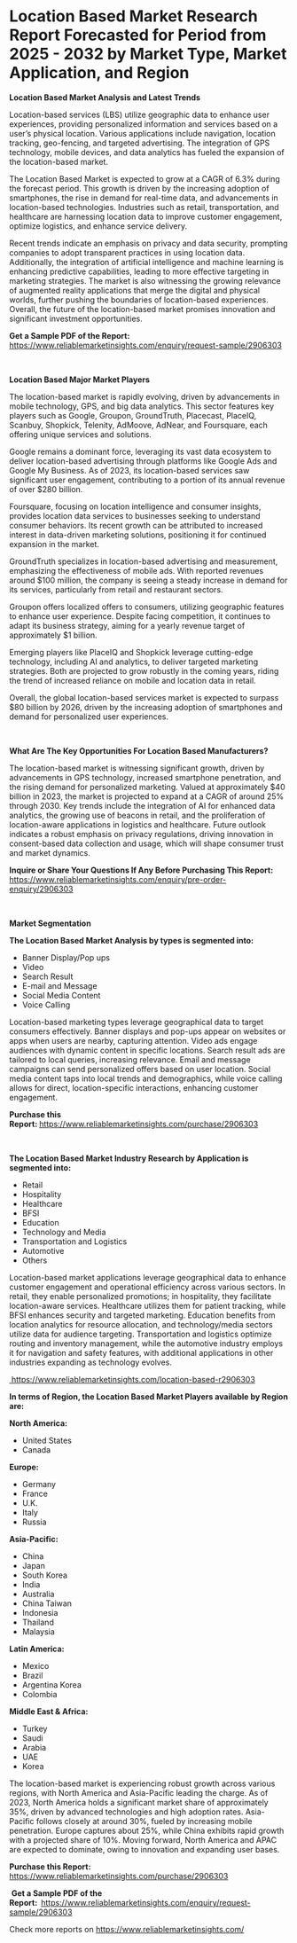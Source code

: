 <p><h1>Location Based Market Research Report Forecasted for Period from 2025 -  2032 by Market Type, Market Application, and Region</h1></p><p><strong>Location Based Market Analysis and Latest Trends</strong></p>
<p><p>Location-based services (LBS) utilize geographic data to enhance user experiences, providing personalized information and services based on a user’s physical location. Various applications include navigation, location tracking, geo-fencing, and targeted advertising. The integration of GPS technology, mobile devices, and data analytics has fueled the expansion of the location-based market.</p><p>The Location Based Market is expected to grow at a CAGR of 6.3% during the forecast period. This growth is driven by the increasing adoption of smartphones, the rise in demand for real-time data, and advancements in location-based technologies. Industries such as retail, transportation, and healthcare are harnessing location data to improve customer engagement, optimize logistics, and enhance service delivery.</p><p>Recent trends indicate an emphasis on privacy and data security, prompting companies to adopt transparent practices in using location data. Additionally, the integration of artificial intelligence and machine learning is enhancing predictive capabilities, leading to more effective targeting in marketing strategies. The market is also witnessing the growing relevance of augmented reality applications that merge the digital and physical worlds, further pushing the boundaries of location-based experiences. Overall, the future of the location-based market promises innovation and significant investment opportunities.</p></p>
<p><strong>Get a Sample PDF of the Report:&nbsp;</strong> <a href="https://www.reliablemarketinsights.com/enquiry/request-sample/2906303?utm_campaign=3017&utm_medium=2&utm_source=Github&utm_content=ia&utm_term=12032025&utm_id=location-based">https://www.reliablemarketinsights.com/enquiry/request-sample/2906303</a></p>
<p>&nbsp;</p>
<p><strong>Location Based Major Market Players</strong></p>
<p><p>The location-based market is rapidly evolving, driven by advancements in mobile technology, GPS, and big data analytics. This sector features key players such as Google, Groupon, GroundTruth, Placecast, PlaceIQ, Scanbuy, Shopkick, Telenity, AdMoove, AdNear, and Foursquare, each offering unique services and solutions.</p><p>Google remains a dominant force, leveraging its vast data ecosystem to deliver location-based advertising through platforms like Google Ads and Google My Business. As of 2023, its location-based services saw significant user engagement, contributing to a portion of its annual revenue of over $280 billion.</p><p>Foursquare, focusing on location intelligence and consumer insights, provides location data services to businesses seeking to understand consumer behaviors. Its recent growth can be attributed to increased interest in data-driven marketing solutions, positioning it for continued expansion in the market.</p><p>GroundTruth specializes in location-based advertising and measurement, emphasizing the effectiveness of mobile ads. With reported revenues around $100 million, the company is seeing a steady increase in demand for its services, particularly from retail and restaurant sectors.</p><p>Groupon offers localized offers to consumers, utilizing geographic features to enhance user experience. Despite facing competition, it continues to adapt its business strategy, aiming for a yearly revenue target of approximately $1 billion.</p><p>Emerging players like PlaceIQ and Shopkick leverage cutting-edge technology, including AI and analytics, to deliver targeted marketing strategies. Both are projected to grow robustly in the coming years, riding the trend of increased reliance on mobile and location data in retail.</p><p>Overall, the global location-based services market is expected to surpass $80 billion by 2026, driven by the increasing adoption of smartphones and demand for personalized user experiences.</p></p>
<p>&nbsp;</p>
<p><strong>What Are The Key Opportunities For Location Based Manufacturers?</strong></p>
<p><p>The location-based market is witnessing significant growth, driven by advancements in GPS technology, increased smartphone penetration, and the rising demand for personalized marketing. Valued at approximately $40 billion in 2023, the market is projected to expand at a CAGR of around 25% through 2030. Key trends include the integration of AI for enhanced data analytics, the growing use of beacons in retail, and the proliferation of location-aware applications in logistics and healthcare. Future outlook indicates a robust emphasis on privacy regulations, driving innovation in consent-based data collection and usage, which will shape consumer trust and market dynamics.</p></p>
<p><strong>Inquire or Share Your Questions If Any Before Purchasing This Report:</strong> <a href="https://www.reliablemarketinsights.com/enquiry/pre-order-enquiry/2906303?utm_campaign=3017&utm_medium=2&utm_source=Github&utm_content=ia&utm_term=12032025&utm_id=location-based">https://www.reliablemarketinsights.com/enquiry/pre-order-enquiry/2906303</a></p>
<p>&nbsp;</p>
<p><strong>Market Segmentation</strong></p>
<p><strong>The Location Based Market Analysis by types is segmented into:</strong></p>
<p><ul><li>Banner Display/Pop ups</li><li>Video</li><li>Search Result</li><li>E-mail and Message</li><li>Social Media Content</li><li>Voice Calling</li></ul></p>
<p><p>Location-based marketing types leverage geographical data to target consumers effectively. Banner displays and pop-ups appear on websites or apps when users are nearby, capturing attention. Video ads engage audiences with dynamic content in specific locations. Search result ads are tailored to local queries, increasing relevance. Email and message campaigns can send personalized offers based on user location. Social media content taps into local trends and demographics, while voice calling allows for direct, location-specific interactions, enhancing customer engagement.</p></p>
<p><strong>Purchase this Report:&nbsp;</strong><a href="https://www.reliablemarketinsights.com/purchase/2906303?utm_campaign=3017&utm_medium=2&utm_source=Github&utm_content=ia&utm_term=12032025&utm_id=location-based">https://www.reliablemarketinsights.com/purchase/2906303</a></p>
<p>&nbsp;</p>
<p><strong>The Location Based Market Industry Research by Application is segmented into:</strong></p>
<p><ul><li>Retail</li><li>Hospitality</li><li>Healthcare</li><li>BFSI</li><li>Education</li><li>Technology and Media</li><li>Transportation and Logistics</li><li>Automotive</li><li>Others</li></ul></p>
<p><p>Location-based market applications leverage geographical data to enhance customer engagement and operational efficiency across various sectors. In retail, they enable personalized promotions; in hospitality, they facilitate location-aware services. Healthcare utilizes them for patient tracking, while BFSI enhances security and targeted marketing. Education benefits from location analytics for resource allocation, and technology/media sectors utilize data for audience targeting. Transportation and logistics optimize routing and inventory management, while the automotive industry employs it for navigation and safety features, with additional applications in other industries expanding as technology evolves.</p></p>
<p><a href="https://www.reliablemarketinsights.com/location-based-r2906303?utm_campaign=3017&utm_medium=2&utm_source=Github&utm_content=ia&utm_term=12032025&utm_id=location-based">&nbsp;https://www.reliablemarketinsights.com/location-based-r2906303</a></p>
<p><strong>In terms of Region, the Location Based Market Players available by Region are:</strong></p>
<p>
    <p> <strong> North America: </strong>
        <ul>
            <li>United States</li>
            <li>Canada</li>
        </ul>
        </p> 
    <p> <strong> Europe: </strong>
        <ul>
            <li>Germany</li>
            <li>France</li>
            <li>U.K.</li>
            <li>Italy</li>
            <li>Russia</li>
        </ul>
        </p> 
    <p> <strong> Asia-Pacific: </strong>
        <ul>
            <li>China</li>
            <li>Japan</li>
            <li>South Korea</li>
            <li>India</li>
            <li>Australia</li>
            <li>China Taiwan</li>
            <li>Indonesia</li>
            <li>Thailand</li>
            <li>Malaysia</li>
        </ul>
        </p> 
    <p> <strong> Latin America: </strong>
        <ul>
            <li>Mexico</li>
            <li>Brazil</li>
            <li>Argentina Korea</li>
            <li>Colombia</li>
        </ul>
        </p> 
    <p> <strong> Middle East & Africa: </strong>
        <ul>
            <li>Turkey</li>
            <li>Saudi</li>
            <li>Arabia</li>
            <li>UAE</li>
            <li>Korea</li>
        </ul>
    </p>
    </p>
<p><p>The location-based market is experiencing robust growth across various regions, with North America and Asia-Pacific leading the charge. As of 2023, North America holds a significant market share of approximately 35%, driven by advanced technologies and high adoption rates. Asia-Pacific follows closely at around 30%, fueled by increasing mobile penetration. Europe captures about 25%, while China exhibits rapid growth with a projected share of 10%. Moving forward, North America and APAC are expected to dominate, owing to innovation and expanding user bases.</p></p>
<p><strong>Purchase this Report: </strong><a href="https://www.reliablemarketinsights.com/purchase/2906303?utm_campaign=3017&utm_medium=2&utm_source=Github&utm_content=ia&utm_term=12032025&utm_id=location-based">https://www.reliablemarketinsights.com/purchase/2906303</a></p>
<p>&nbsp;<strong>Get a Sample PDF of the Report:&nbsp;&nbsp;</strong><a href="https://www.reliablemarketinsights.com/enquiry/request-sample/2906303?utm_campaign=3017&utm_medium=2&utm_source=Github&utm_content=ia&utm_term=12032025&utm_id=location-based">https://www.reliablemarketinsights.com/enquiry/request-sample/2906303</a></p>
<p><strong></strong></p>
<p>Check more reports on <a href="https://www.reliablemarketinsights.com/?utm_campaign=3017&utm_medium=2&utm_source=Github&utm_content=ia&utm_term=12032025&utm_id=location-based">https://www.reliablemarketinsights.com/</a></p>